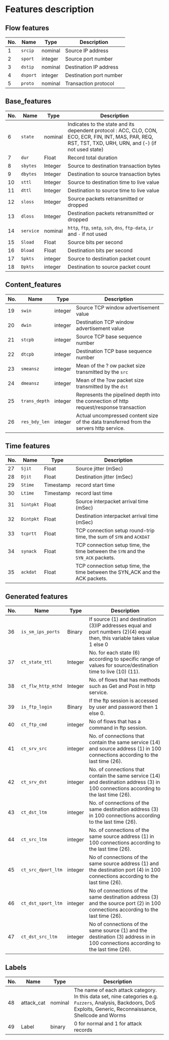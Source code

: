 # Features description

## Flow features

No.|Name|Type |Description
-|-|-|-|
1|`srcip`|nominal|Source IP address
2|`sport`|integer|Source port number
3|`dstip`|nominal|Destination IP address
4|`dsport`|integer|Destination port number
5|`proto`|nominal|Transaction protocol

## Base_features

No.|Name|Type |Description
-|-|-|-|
6|`state`|nominal|Indicates to the state and its dependent protocol 	: ACC, CLO, CON, ECO, ECR, FIN, INT, MAS, PAR, REQ, RST, TST, TXD, URH, URN, and (-) (if not used state)
7|`dur`|Float|Record total duration
8|`sbytes`|Integer|Source to destination transaction bytes 
9|`dbytes`|Integer|Destination to source transaction bytes
10|`sttl`|Integer|Source to destination time to live value 
11|`dttl`|Integer|Destination to source time to live value
12|`sloss`|Integer|Source packets retransmitted or dropped 
13|`dloss`|Integer|Destination packets retransmitted or dropped
14|`service`|nominal|`http`, `ftp`, `smtp`, `ssh`, `dns`, `ftp-data`, `ir` and `-` if not used
15|`Sload`|Float|Source bits per second
16|`Dload`|Float|Destination bits per second
17|`Spkts`|integer|Source to destination packet count 
18|`Dpkts`|integer|Destination to source packet count

## Content_features

No.|Name|Type |Description
-|-|-|-|
19|`swin`|integer|Source TCP window advertisement value
20|`dwin`|integer|Destination TCP window advertisement value
21|`stcpb`|integer|Source TCP base sequence number
22|`dtcpb`|integer|Destination TCP base sequence number
23|`smeansz`|integer|Mean of the ?	ow packet size transmitted by the `src` 
24|`dmeansz`|integer|Mean of the ?ow packet size transmitted by the `dst` 
25|`trans_depth`|integer|Represents the pipelined depth into the connection of http request/response transaction
26|`res_bdy_len`|integer|Actual uncompressed content size of the data transferred from the servers http service.

## Time features

No.|Name|Type |Description
-|-|-|-|
27|`Sjit`|Float|Source jitter (mSec)
28|`Djit`|Float|Destination jitter (mSec)
29|`Stime`|Timestamp|record start time
30|`Ltime`|Timestamp|record last time
31|`Sintpkt`|Float|Source interpacket arrival time (mSec)
32|`Dintpkt`|Float|Destination interpacket arrival time (mSec)
33|`tcprtt`|Float|TCP connection setup round-trip time, the sum of `SYN` and `ACKDAT`
34|`synack`|Float|TCP connection setup time, the time between the `SYN` and the `SYN_ACK` packets.
35|`ackdat`|Float|TCP connection setup time, the time between the SYN_ACK and the ACK packets.

## Generated features
No.|Name|Type |Description
-|-|-|-|
36|`is_sm_ips_ports`|Binary|If source (1) and destination (3)IP addresses equal and port numbers (2)(4)  equal then, this variable takes value 1 else 0
37|`ct_state_ttl`|Integer|No. for each state (6) according to specific range of values for source/destination time to live (10) (11).
38|`ct_flw_http_mthd`|Integer|No. of flows that has methods such as Get and Post in http service.
39|`is_ftp_login`|Binary|If the ftp session is accessed by user and password then 1 else 0. 
40|`ct_ftp_cmd`|integer|No of flows that has a command in ftp session.
41|`ct_srv_src`|integer|No. of connections that contain the same service (14) and source address (1) in 100 connections according to the last time (26).
42|`ct_srv_dst`|integer|No. of connections that contain the same service (14) and destination address (3) in 100 connections according to the last time (26).
43|`ct_dst_ltm`|integer|No. of connections of the same destination address (3) in 100 connections according to the last time (26).
44|`ct_src_ltm`|integer|No. of connections of the same source address (1) in 100 connections according to the last time (26).
45|`ct_src_dport_ltm`|integer|No of connections of the same source address (1) and the destination port (4) in 100 connections according to the last time (26).
46|`ct_dst_sport_ltm`|integer|No of connections of the same destination address (3) and the source port (2) in 100 connections according to the last time (26).
47|`ct_dst_src_ltm`|integer|No of connections of the same source (1) and the destination (3) address in in 100 connections according to the last time (26).

## Labels

No.|Name|Type |Description
-|-|-|-|
48|attack_cat|nominal|The name of each attack category. In this data set,  nine categories e.g. `Fuzzers`, Analysis, Backdoors, DoS Exploits, Generic, Reconnaissance, Shellcode and Worms
49|Label|binary|0 for normal and 1 for attack records
